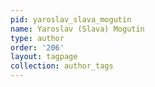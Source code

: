 ```yaml
---
pid: yaroslav_slava_mogutin
name: Yaroslav (Slava) Mogutin
type: author
order: '206'
layout: tagpage
collection: author_tags
---
```


